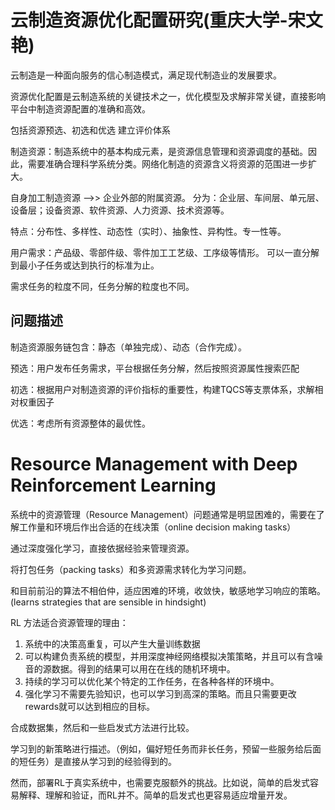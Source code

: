 # 云制造资源优化配置研究(重庆大学-宋文艳)

云制造是一种面向服务的信心制造模式，满足现代制造业的发展要求。

资源优化配置是云制造系统的关键技术之一，优化模型及求解非常关键，直接影响平台中制造资源配置的准确和高效。

包括资源预选、初选和优选
建立评价体系

制造资源：制造系统中的基本构成元素，是资源信息管理和资源调度的基础。因此，需要准确合理科学系统分类。网络化制造的资源含义将资源的范围进一步扩大。

自身加工制造资源 -->> 企业外部的附属资源。
分为：企业层、车间层、单元层、设备层；设备资源、软件资源、人力资源、技术资源等。

特点：分布性、多样性、动态性（实时）、抽象性、异构性。专一性等。

用户需求：产品级、零部件级、零件加工工艺级、工序级等情形。
可以一直分解到最小子任务或达到执行的标准为止。

需求任务的粒度不同，任务分解的粒度也不同。

## 问题描述

制造资源服务链包含：静态（单独完成）、动态（合作完成）。

预选：用户发布任务需求，平台根据任务分解，然后按照资源属性搜索匹配

初选：根据用户对制造资源的评价指标的重要性，构建TQCS等支票体系，求解相对权重因子

优选：考虑所有资源整体的最优性。


# Resource Management with Deep Reinforcement Learning

系统中的资源管理（Resource Management）问题通常是明显困难的，需要在了解工作量和环境后作出合适的在线决策（online decision making tasks）

通过深度强化学习，直接依据经验来管理资源。

将打包任务（packing tasks）和多资源需求转化为学习问题。

和目前前沿的算法不相伯仲，适应困难的环境，收敛快，敏感地学习响应的策略。(learns strategies that are sensible in hindsight)

RL 方法适合资源管理的理由：
1. 系统中的决策高重复，可以产生大量训练数据
2. 可以构建负责系统的模型，并用深度神经网络模拟决策策略，并且可以有含噪音的源数据。得到的结果可以用在在线的随机环境中。
3. 持续的学习可以优化某个特定的工作任务，在各种各样的环境中。
4. 强化学习不需要先验知识，也可以学习到高深的策略。而且只需要更改rewards就可以达到相应的目标。

合成数据集，然后和一些启发式方法进行比较。

学习到的新策略进行描述。（例如，偏好短任务而非长任务，预留一些服务给后面的短任务）是直接从学习到的经验得到的。

然而，部署RL于真实系统中，也需要克服额外的挑战。比如说，简单的启发式容易解释、理解和验证，而RL并不。简单的启发式也更容易适应增量开发。